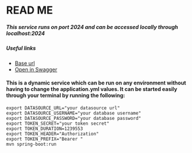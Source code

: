 
# READ ME

##### This service runs on port 2024 and can be accessed locally through localhost:2024
##### Useful links
- [Base url](http://localhost:2024/api)
- [Open in Swagger](http://localhost:2024/swagger-ui/index.html)
#### This is a dynamic service which can be run on any environment without having to change the application.yml values. It can be started easily through your terminal by running the following:

```
export DATASOURCE_URL="your datasource url"
export DATASOURCE_USERNAME="your database username"
export DATASOURCE_PASSWORD="your database password"
export TOKEN_SECRET="your token secret"
export TOKEN_DURATION=1239553
export TOKEN_HEADER="Authorization"
export TOKEN_PREFIX="Bearer "
mvn spring-boot:run
```
